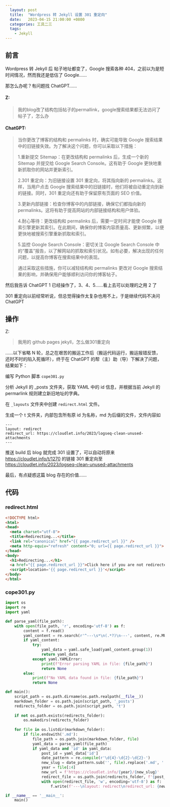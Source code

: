 ```yaml
---
  layout: post
  title:  "Wordpress 转 Jekyll 设置 301 重定向"
  date:   2023-04-15 21:00:00 +0800
  categories: 工具二三
  tags:
    - Jekyll
---
```


## 前言

Wordpress 转 Jekyll 后 帖子地址都变了，Google 搜索各种 404，之前以为是短时间情况，然而我还是低估了 Google……

那怎么办呢？有问题找 ChatGPT……

#### Z:

> 我的blog改了结构包括帖子的permallink，google搜索结果都无法访问了帖子了，怎么办

#### ChatGPT:

> 当你更改了博客的结构和 permalinks 时，确实可能导致 Google 搜索结果中的旧链接失效。为了解决这个问题，你可以采取以下措施：
>
> 1.重新提交 Sitemap：在更改结构和 permalinks 后，生成一个新的 Sitemap 并提交给 Google Search Console。这有助于 Google 更快地重新抓取你的网站并更新索引。
>
> 2.301 重定向：为旧链接设置 301 重定向，将其指向新的 permalinks。这样，当用户点击 Google 搜索结果中的旧链接时，他们将被自动重定向到新的链接。同时，301 重定向还有助于保留原有页面的 SEO 价值。
>
> 3.更新内部链接：检查你博客中的内部链接，确保它们都指向新的 permalinks。这将有助于提高网站的内部链接结构和用户体验。
>
> 4.耐心等待：更改结构和 permalinks 后，需要一定时间才能使 Google 搜索引擎更新其索引。在此期间，确保你的博客内容质量高、更新频繁，以便更快地被搜索引擎重新抓取和索引。
>
> 5.监控 Google Search Console：密切关注 Google Search Console 中的“覆盖”报告，以了解网站的抓取和索引状况。如有必要，解决出现的任何问题，以提高你博客在搜索结果中的表现。
>
> 通过采取这些措施，你可以减轻结构和 permalinks 更改对 Google 搜索结果的影响，并确保用户能够顺利访问你的博客帖子。

然后我告诉 ChatGPT 1 已经操作了，3、4、5……看上去可以处理的之用 2 了

301 重定向以前经常听说，但总觉得操作太复杂也用不上，于是继续代码不决问 ChatGPT

## 操作

Z:

> 我用的 github pages jekyll，怎么做301重定向

……以下省略 N  轮，总之在艰苦的搬运工作后（搬运代码运行，搬运报错反馈，还时不时的陷入死循环），终于在 ChatGPT 的帮（主）助（导）下解决了问题，结果如下：

编写 Python 脚本 `cope301.py`

分析 Jekyll 的 _posts 文件夹，获取 YAML 中的 id 信息，并根据当前 Jekyll 的 permarlink 规则建立新旧地址的字典。

在 `_layouts` 文件夹中创建 `redirect.html` 文件。

生成一个 t 文件夹，内部包含所有原 id 为名称，md 为后缀的文件，文件内容如

```
---
layout: redirect
redirect_url: https://cloudlet.info/2023/logseq-clean-unused-attachments
---
```

推送 build 后 blog 就完成 301 设置了，可以自动将原来 https://cloudlet.info/t/1270 的链接 301 重定向至 https://cloudlet.info/2023/logseq-clean-unused-attachments

最后，有点疑惑这篇 blog 存在的价值……

## 代码

### redirect.html

```html
<!DOCTYPE html>
<html>
<head>
  <meta charset="utf-8">
  <title>Redirecting...</title>
  <link rel="canonical" href="{{ page.redirect_url }}" />
  <meta http-equiv="refresh" content="0; url={{ page.redirect_url }}">
</head>
<body>
  <h1>Redirecting...</h1>
  <a href="{{ page.redirect_url }}">Click here if you are not redirected.</a>
  <script>location='{{ page.redirect_url }}'</script>
</body>
</html>
```

### cope301.py

```python
import os
import re
import yaml

def parse_yaml(file_path):
    with open(file_path, 'r', encoding='utf-8') as f:
        content = f.read()
        yaml_content = re.search(r'^---\s*\n(.*?)\n---', content, re.MULTILINE | re.DOTALL)
        if yaml_content:
            try:
                yaml_data = yaml.safe_load(yaml_content.group(1))
                return yaml_data
            except yaml.YAMLError:
                print(f"Error parsing YAML in file: {file_path}")
                return None
        else:
            print(f"No YAML data found in file: {file_path}")
            return None

def main():
    script_path = os.path.dirname(os.path.realpath(__file__))
    markdown_folder = os.path.join(script_path, '_posts')
    redirects_folder = os.path.join(script_path, 't')
    
    if not os.path.exists(redirects_folder):
        os.makedirs(redirects_folder)
    
    for file in os.listdir(markdown_folder):
        if file.endswith('.md'):
            file_path = os.path.join(markdown_folder, file)
            yaml_data = parse_yaml(file_path)
            if yaml_data and 'id' in yaml_data:
                post_id = yaml_data['id']
                date_pattern = re.compile(r'\d{4}-\d{2}-\d{2}-')
                new_slug = date_pattern.sub('', file).replace('.md', '').lower()
                year = file[:4]
                new_url = f'https://cloudlet.info/{year}/{new_slug}'
                redirect_file = os.path.join(redirects_folder, f'{post_id}.md')
                with open(redirect_file, 'w', encoding='utf-8') as f:
                    f.write(f'---\nlayout: redirect\nredirect_url: {new_url}\n---\n')

if __name__ == '__main__':
    main()

```

